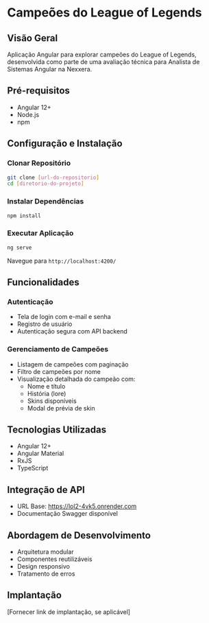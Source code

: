 # Campeões do League of Legends

## Visão Geral
Aplicação Angular para explorar campeões do League of Legends, desenvolvida como parte de uma avaliação técnica para Analista de Sistemas Angular na Nexxera.

## Pré-requisitos
- Angular 12+
- Node.js
- npm

## Configuração e Instalação

### Clonar Repositório
```bash
git clone [url-do-repositorio]
cd [diretorio-do-projeto]
```

### Instalar Dependências
```bash
npm install
```

### Executar Aplicação
```bash
ng serve
```
Navegue para `http://localhost:4200/`

## Funcionalidades

### Autenticação
- Tela de login com e-mail e senha
- Registro de usuário
- Autenticação segura com API backend

### Gerenciamento de Campeões
- Listagem de campeões com paginação
- Filtro de campeões por nome
- Visualização detalhada do campeão com:
  - Nome e título
  - História (lore)
  - Skins disponíveis
  - Modal de prévia de skin

## Tecnologias Utilizadas
- Angular 12+
- Angular Material
- RxJS
- TypeScript

## Integração de API
- URL Base: https://lol2-4vk5.onrender.com
- Documentação Swagger disponível

## Abordagem de Desenvolvimento
- Arquitetura modular
- Componentes reutilizáveis
- Design responsivo
- Tratamento de erros

## Implantação
[Fornecer link de implantação, se aplicável]
